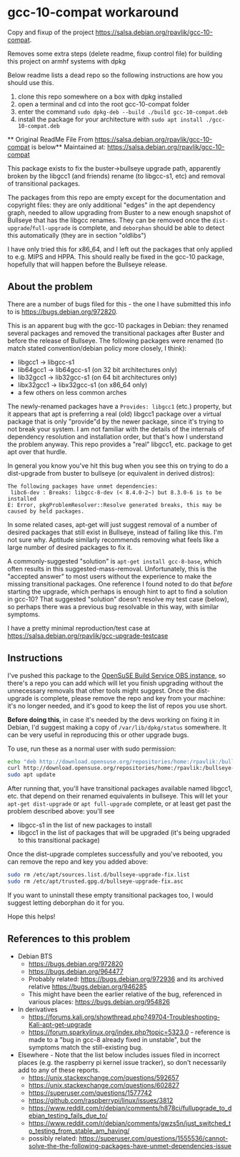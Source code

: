 # gcc-10-compat workaround
Copy and fixup of the project https://salsa.debian.org/rpavlik/gcc-10-compat.

Removes some extra steps (delete readme, fixup control file) for building this project on armhf systems with dpkg

Below readme lists a dead repo so the following instructions are how you should use this.

1. clone this repo somewhere on a box with dpkg installed
2. open a terminal and cd into the root gcc-10-compat folder
3. enter the command `sudo dpkg-deb --build ./build gcc-10-compat.deb`
4. install the package for your architecture with `sudo apt install ./gcc-10-compat.deb`


** Original ReadMe File From https://salsa.debian.org/rpavlik/gcc-10-compat is below**
Maintained at: <https://salsa.debian.org/rpavlik/gcc-10-compat>

This package exists to fix the buster->bullseye upgrade path, apparently broken
by the libgcc1 (and friends) rename (to libgcc-s1, etc) and removal of
transitional packages.

The packages from this repo are empty except for the documentation and copyright
files: they are only additional "edges" in the apt dependency graph, needed to
allow upgrading from Buster to a new enough snapshot of Bullseye that has the
libgcc renames. They can be removed once the `dist-upgrade`/`full-upgrade` is
complete, and `deborphan` should be able to detect this automatically (they are
in section "oldlibs")

I have only tried this for x86_64, and I left out the packages that only applied
to e.g. MIPS and HPPA. This should really be fixed in the gcc-10 package,
hopefully that will happen before the Bullseye release.

## About the problem

There are a number of bugs filed for this - the one I have submitted this info
to is <https://bugs.debian.org/972820>.

This is an apparent bug with the gcc-10 packages in Debian: they renamed several
packages and removed the transitional packages after Buster and before the
release of Bullseye. The following packages were renamed (to match stated
convention/debian policy more closely, I think):

- libgcc1 -> libgcc-s1
- lib64gcc1 -> lib64gcc-s1 (on 32 bit architectures only)
- lib32gcc1 -> lib32gcc-s1 (on 64 bit architectures only)
- libx32gcc1 -> libx32gcc-s1 (on x86_64 only)
- a few others on less common arches

The newly-renamed packages have a `Provides: libgcc1` (etc.) property, but it
appears that apt is preferring a real (old) libgcc1 package over a virtual
package that is only "provide"d by the newer package, since it's trying to not
break your system. I am not familiar with the details of the internals of
dependency resolution and installation order, but that's how I understand the
problem anyway. This repo provides a "real" libgcc1, etc. package to get apt
over that hurdle.

In general you know you've hit this bug when you see this on trying to do a
dist-upgrade from buster to bullseye (or equivalent in derived distros):

```
The following packages have unmet dependencies:
 libc6-dev : Breaks: libgcc-8-dev (< 8.4.0-2~) but 8.3.0-6 is to be installed
E: Error, pkgProblemResolver::Resolve generated breaks, this may be caused by held packages.
```

In some related cases, apt-get will just suggest removal of a number of desired
packages that still exist in Bullseye, instead of failing like this. I'm not
sure why. Aptitude similarly recommends removing what feels like a large number
of desired packages to fix it.

A commonly-suggested "solution" is `apt-get install gcc-8-base`, which often
results in this suggested-mass-removal. Unfortunately, this is the "accepted
answer" to most users without the experience to make the missing transitional
packages. One reference I found noted to do that *before* starting the upgrade,
which perhaps is enough hint to apt to find a solution in gcc-10? That suggested
"solution" doesn't resolve my test case (below), so perhaps there was a previous
bug resolvable in this way, with similar symptoms.

I have a pretty minimal reproduction/test case at
<https://salsa.debian.org/rpavlik/gcc-upgrade-testcase>

## Instructions

I've pushed this package to the [OpenSuSE Build Service OBS instance][obs], so
there's a repo you can add which will let you finish upgrading without the
unnecessary removals that other tools might suggest. Once the dist-upgrade is
complete, please remove the repo and key from your machine: it's no longer
needed, and it's good to keep the list of repos you use short.

[obs]: https://build.opensuse.org/project/show/home:rpavlik:bullseye-fix

**Before doing this**, in case it's needed by the devs working on fixing it in
Debian, I'd suggest making a copy of `/var/lib/dpkg/status` somewhere. It can be
very useful in reproducing this or other upgrade bugs.

To use, run these as a normal user with sudo permission:

```sh
echo "deb http://download.opensuse.org/repositories/home:/rpavlik:/bullseye-fix/Debian_Testing/ ./" | sudo tee /etc/apt/sources.list.d/bullseye-upgrade-fix.list
curl http://download.opensuse.org/repositories/home:/rpavlik:/bullseye-fix/Debian_Testing/Release.key | sudo tee /etc/apt/trusted.gpg.d/bullseye-upgrade-fix.asc
sudo apt update
```

After running that, you'll have transitional packages available named libgcc1,
etc. that depend on their renamed equivalents in bullseye. This will let your
`apt-get dist-upgrade` or `apt full-upgrade` complete, or at least get past the
problem described above: you'll see

- libgcc-s1 in the list of new packages to install
- libgcc1 in the list of packages that will be upgraded (it's being upgraded to
  this transitional package)

Once the dist-upgrade completes successfully and you've rebooted, you can remove
the repo and key you added above:

```sh
sudo rm /etc/apt/sources.list.d/bullseye-upgrade-fix.list
sudo rm /etc/apt/trusted.gpg.d/bullseye-upgrade-fix.asc
```

If you want to uninstall these empty transitional packages too, I would suggest
letting deborphan do it for you.

Hope this helps!

## References to this problem

- Debian BTS
  - <https://bugs.debian.org/972820>
  - <https://bugs.debian.org/964477>
  - Probably related: <https://bugs.debian.org/972936> and its archived relative
    <https://bugs.debian.org/946285>
  - This might have been the earlier relative of the bug, referenced in various
    places: <https://bugs.debian.org/954826>
- In derivatives
  - <https://forums.kali.org/showthread.php?49704-Troubleshooting-Kali-apt-get-upgrade>
  - <https://forum.sparkylinux.org/index.php?topic=5323.0> - reference is made
    to a "bug in gcc-8 already fixed in unstable", but the symptoms match the
    still-existing bug.
- Elsewhere - Note that the list below includes issues filed in incorrect places
  (e.g. the raspberry pi kernel issue tracker), so don't necessarily add to any
  of these reports.
  - <https://unix.stackexchange.com/questions/592657>
  - <https://unix.stackexchange.com/questions/602827>
  - <https://superuser.com/questions/1577742>
  - <https://github.com/raspberrypi/linux/issues/3812>
  - <https://www.reddit.com/r/debian/comments/h878ci/fullupgrade_to_debian_testing_fails_due_to/>
  - <https://www.reddit.com/r/debian/comments/gwzs5n/just_switched_to_testing_from_stable_am_having/>
  - possibly related: <https://superuser.com/questions/1555536/cannot-solve-the-the-following-packages-have-unmet-dependencies-issue>
